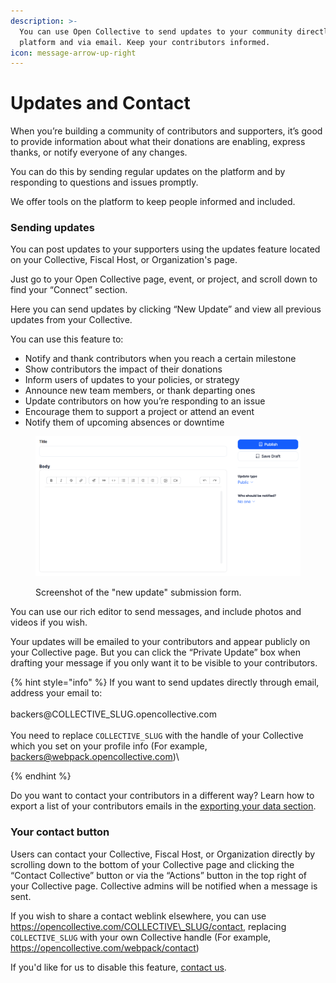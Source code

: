 ```yaml
---
description: >-
  You can use Open Collective to send updates to your community directly on the
  platform and via email. Keep your contributors informed.
icon: message-arrow-up-right
---
```


# Updates and Contact

When you’re building a community of contributors and supporters, it’s good to provide information about what their donations are enabling, express thanks, or notify everyone of any changes.

You can do this by sending regular updates on the platform and by responding to questions and issues promptly.

We offer tools on the platform to keep people informed and included.

### Sending updates

You can post updates to your supporters using the updates feature located on your Collective, Fiscal Host, or Organization's page.&#x20;

Just go to your Open Collective page, event, or project, and scroll down to find your “Connect” section.

Here you can send updates by clicking “New Update” and view all previous updates from your Collective.

You can use this feature to:

* Notify and thank contributors when you reach a certain milestone
* Show contributors the impact of their donations
* Inform users of updates to your policies, or strategy
* Announce new team members, or thank departing ones
* Update contributors on how you’re responding to an issue
* Encourage them to support a project or attend an event
* Notify them of upcoming absences or downtime

<figure><img src="../../.gitbook/assets/image (39).png" alt="Screenshot of the &#x22;new update&#x22; submission form."><figcaption><p>Screenshot of the "new update" submission form.</p></figcaption></figure>

You can use our rich editor to send messages, and include photos and videos if you wish.

Your updates will be emailed to your contributors and appear publicly on your Collective page. But you can click the “Private Update” box when drafting your message if you only want it to be visible to your contributors.



{% hint style="info" %}
If you want to send updates directly through email, address your email to:\
\
backers@COLLECTIVE\_SLUG.opencollective.com\
\
You need to replace `COLLECTIVE_SLUG` with the handle of your Collective which you set on your profile info (For example, backers@webpack.opencollective.com)\

{% endhint %}

Do you want to contact your contributors in a different way? Learn how to export a list of your contributors emails in the [exporting your data section](../exporting-your-data.md). &#x20;



### Your contact button

Users can contact your Collective, Fiscal Host, or Organization directly by scrolling down to the bottom of your Collective page and clicking the “Contact Collective” button or via the “Actions” button in the top right of your Collective page. Collective admins will be notified when a message is sent.&#x20;

If you wish to share a contact weblink elsewhere, you can use https://opencollective.com/COLLECTIVE\_SLUG/contact, replacing `COLLECTIVE_SLUG` with your own Collective handle (For example, https://opencollective.com/webpack/contact)

If you'd like for us to disable this feature, [contact us](https://opencollective.com/contact).
